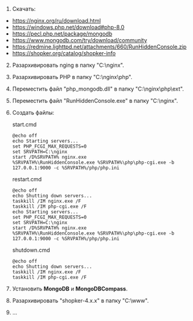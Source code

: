 1. Скачать:  
  - https://nginx.org/ru/download.html
  - https://windows.php.net/download#php-8.0
  - https://pecl.php.net/package/mongodb
  - https://www.mongodb.com/try/download/community
  - https://redmine.lighttpd.net/attachments/660/RunHiddenConsole.zip
  - https://shopker.org/catalog/shopker-info
2. Разархивировать nging в папку "C:\nginx".
3. Разархивировать PHP в папку "C:\nginx\php".
4. Переместить файл "php_mongodb.dll" в папку "C:\nginx\php\ext".
5. Переместить файл "RunHiddenConsole.exe" в папку "C:\nginx".
6. Создать файлы:

    start.cmd
    ~~~
    @echo off
    echo Starting servers...
    set PHP_FCGI_MAX_REQUESTS=0
    set SRVPATH=C:\nginx
    start /D%SRVPATH% nginx.exe
    %SRVPATH%\RunHiddenConsole.exe %SRVPATH%\php\php-cgi.exe -b 127.0.0.1:9000 -c %SRVPATH%/php/php.ini
    ~~~

    restart.cmd
    ~~~
    @echo off
    echo Shutting down servers...
    taskkill /IM nginx.exe /F
    taskkill /IM php-cgi.exe /F
    echo Starting servers...
    set PHP_FCGI_MAX_REQUESTS=0
    set SRVPATH=C:\nginx
    start /D%SRVPATH% nginx.exe
    %SRVPATH%\RunHiddenConsole.exe %SRVPATH%\php\php-cgi.exe -b 127.0.0.1:9000 -c %SRVPATH%/php/php.ini
    ~~~

    shutdown.cmd
    ~~~
    @echo off
    echo Shutting down servers...
    taskkill /IM nginx.exe /F
    taskkill /IM php-cgi.exe /F
    ~~~
7. Установить **MongoDB** и **MongoDBCompass**.
8. Разархивировать "shopker-4.x.x" в папку "C:\www".
9. ...

